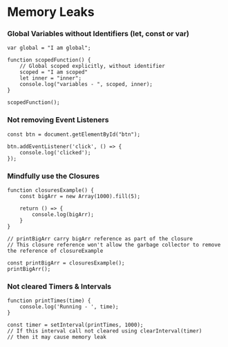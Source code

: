 # Memory Leaks

### Global Variables without Identifiers (let, const or var)

```
var global = "I am global";

function scopedFunction() {
    // Global scoped explicitly, without identifier
    scoped = "I am scoped" 
    let inner = "inner";
    console.log("variables - ", scoped, inner);
}

scopedFunction();
```

###  Not removing Event Listeners

```
const btn = document.getElementById("btn");

btn.addEventListener('click', () => {
    console.log('clicked');
});
```

### Mindfully use the Closures
```
function closuresExample() {
    const bigArr = new Array(1000).fill(5);

    return () => {
        console.log(bigArr);
    }
}

// printBigArr carry bigArr reference as part of the closure
// This closure reference won't allow the garbage collector to remove the reference of closureExample 

const printBigArr = closuresExample();
printBigArr();
```



### Not cleared Timers & Intervals

```
function printTimes(time) {
    console.log('Running - ', time);
}

const timer = setInterval(printTimes, 1000);
// If this interval call not cleared using clearInterval(timer)
// then it may cause memory leak
```